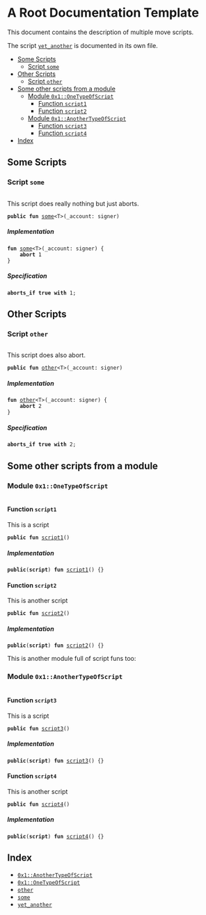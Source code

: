 

<a name="@A_Root_Documentation_Template_0"></a>

# A Root Documentation Template


This document contains the description of multiple move scripts.

The script <code><a href="root_template_script3.md#yet_another">yet_another</a></code> is documented in its own file.

-  [Some Scripts](#@Some_Scripts_1)
    -  [Script `some`](#some)
-  [Other Scripts](#@Other_Scripts_2)
    -  [Script `other`](#other)
-  [Some other scripts from a module](#@Some_other_scripts_from_a_module_3)
    -  [Module `0x1::OneTypeOfScript`](#0x1_OneTypeOfScript)
        -  [Function `script1`](#0x1_OneTypeOfScript_script1)
        -  [Function `script2`](#0x1_OneTypeOfScript_script2)
    -  [Module `0x1::AnotherTypeOfScript`](#0x1_AnotherTypeOfScript)
        -  [Function `script3`](#0x1_AnotherTypeOfScript_script3)
        -  [Function `script4`](#0x1_AnotherTypeOfScript_script4)
-  [Index](#@Index_4)



<a name="@Some_Scripts_1"></a>

## Some Scripts



<a name="some"></a>

### Script `some`



<pre><code></code></pre>


This script does really nothing but just aborts.


<pre><code><b>public</b> <b>fun</b> <a href="root.md#some">some</a>&lt;T&gt;(_account: signer)
</code></pre>



##### Implementation


<pre><code><b>fun</b> <a href="root.md#some">some</a>&lt;T&gt;(_account: signer) {
    <b>abort</b> 1
}
</code></pre>



##### Specification



<pre><code><b>aborts_if</b> <b>true</b> <b>with</b> 1;
</code></pre>





<a name="@Other_Scripts_2"></a>

## Other Scripts



<a name="other"></a>

### Script `other`



<pre><code></code></pre>


This script does also abort.


<pre><code><b>public</b> <b>fun</b> <a href="root.md#other">other</a>&lt;T&gt;(_account: signer)
</code></pre>



##### Implementation


<pre><code><b>fun</b> <a href="root.md#other">other</a>&lt;T&gt;(_account: signer) {
    <b>abort</b> 2
}
</code></pre>



##### Specification



<pre><code><b>aborts_if</b> <b>true</b> <b>with</b> 2;
</code></pre>





<a name="@Some_other_scripts_from_a_module_3"></a>

## Some other scripts from a module



<a name="0x1_OneTypeOfScript"></a>

### Module `0x1::OneTypeOfScript`



<pre><code></code></pre>



<a name="0x1_OneTypeOfScript_script1"></a>

#### Function `script1`

This is a script


<pre><code><b>public</b> <b>fun</b> <a href="root.md#0x1_OneTypeOfScript_script1">script1</a>()
</code></pre>



##### Implementation


<pre><code><b>public</b>(<b>script</b>) <b>fun</b> <a href="root.md#0x1_OneTypeOfScript_script1">script1</a>() {}
</code></pre>



<a name="0x1_OneTypeOfScript_script2"></a>

#### Function `script2`

This is another script


<pre><code><b>public</b> <b>fun</b> <a href="root.md#0x1_OneTypeOfScript_script2">script2</a>()
</code></pre>



##### Implementation


<pre><code><b>public</b>(<b>script</b>) <b>fun</b> <a href="root.md#0x1_OneTypeOfScript_script2">script2</a>() {}
</code></pre>




This is another module full of script funs too:


<a name="0x1_AnotherTypeOfScript"></a>

### Module `0x1::AnotherTypeOfScript`



<pre><code></code></pre>



<a name="0x1_AnotherTypeOfScript_script3"></a>

#### Function `script3`

This is a script


<pre><code><b>public</b> <b>fun</b> <a href="root.md#0x1_AnotherTypeOfScript_script3">script3</a>()
</code></pre>



##### Implementation


<pre><code><b>public</b>(<b>script</b>) <b>fun</b> <a href="root.md#0x1_AnotherTypeOfScript_script3">script3</a>() {}
</code></pre>



<a name="0x1_AnotherTypeOfScript_script4"></a>

#### Function `script4`

This is another script


<pre><code><b>public</b> <b>fun</b> <a href="root.md#0x1_AnotherTypeOfScript_script4">script4</a>()
</code></pre>



##### Implementation


<pre><code><b>public</b>(<b>script</b>) <b>fun</b> <a href="root.md#0x1_AnotherTypeOfScript_script4">script4</a>() {}
</code></pre>





<a name="@Index_4"></a>

## Index


-  [`0x1::AnotherTypeOfScript`](root.md#0x1_AnotherTypeOfScript)
-  [`0x1::OneTypeOfScript`](root.md#0x1_OneTypeOfScript)
-  [`other`](root.md#other)
-  [`some`](root.md#some)
-  [`yet_another`](root_template_script3.md#yet_another)
